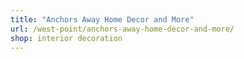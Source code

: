 ```yaml
---
title: "Anchors Away Home Decor and More"
url: /west-point/anchors-away-home-decor-and-more/
shop: interior decoration
---
```

